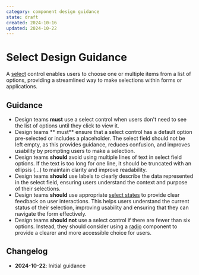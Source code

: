 ```yaml
---
category: component design guidance
state: draft
created: 2024-10-16
updated: 2024-10-22
---
```


# Select Design Guidance

A [select](https://clarity.design/documentation/select) control enables users to choose one or multiple items from a list of options, providing a streamlined way to make selections within forms or applications.

## Guidance

- Design teams **must** use a select control when users don't need to see the list of options until they click to view it.
- Design teams **
must** ensure that a select control has a default option pre-selected or includes a placeholder. The select field should not be left empty, as this provides guidance, reduces confusion, and improves usability by prompting users to make a selection.
- Design teams **should** avoid using multiple lines of text in select field options. If the text is too long for one line, it should be truncated with an ellipsis (…) to maintain clarity and improve readability.
- Design teams **should** use labels to clearly describe the data represented in the select field, ensuring users understand the context and purpose of their selections.
- Design teams **should** use appropriate [select states](https://clarity.design/documentation/select#states) to provide clear feedback on user interactions. This helps users understand the current status of their selection, improving usability and ensuring that they can navigate the form effectively.
- Design teams **should not** use a select control if there are fewer than six options. Instead, they should consider using a [radio](https://clarity.design/documentation/radio) component to provide a clearer and more accessible choice for users.

## Changelog

- **2024-10-22**: Initial guidance
